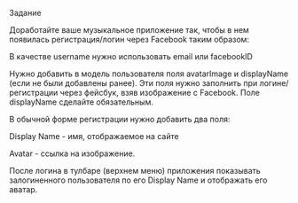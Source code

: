 Задание

Доработайте ваше музыкальное приложение так, чтобы в нем появилась регистрация/логин через Facebook таким образом:

В качестве username нужно использовать email или facebookID

Нужно добавить в модель пользователя поля avatarImage и displayName (если не были добавлены ранее). Эти поля нужно заполнить при логине/регистрации через фейсбук, взяв изображение с Facebook. Поле displayName сделайте обязательным.

В обычной форме регистрации нужно добавить два поля:

Display Name - имя, отображаемое на сайте

Avatar - ссылка на изображение.

После логина в тулбаре (верхнем меню) приложения показывать залогиненного пользователя по его Display Name и отображать его аватар.